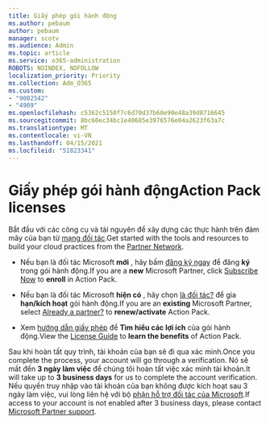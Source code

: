 ```yaml
---
title: Giấy phép gói hành động
ms.author: pebaum
author: pebaum
manager: scotv
ms.audience: Admin
ms.topic: article
ms.service: o365-administration
ROBOTS: NOINDEX, NOFOLLOW
localization_priority: Priority
ms.collection: Adm_O365
ms.custom:
- "9002542"
- "4909"
ms.openlocfilehash: c5362c5150f7c6d70d37b60e90e48a39d8716645
ms.sourcegitcommit: 8bc60ec34bc1e40685e3976576e04a2623f63a7c
ms.translationtype: MT
ms.contentlocale: vi-VN
ms.lasthandoff: 04/15/2021
ms.locfileid: "51823341"
---
```

# <a name="action-pack-licenses"></a><span data-ttu-id="0e344-102">Giấy phép gói hành động</span><span class="sxs-lookup"><span data-stu-id="0e344-102">Action Pack licenses</span></span>

<span data-ttu-id="0e344-103">Bắt đầu với các công cụ và tài nguyên để xây dựng các thực hành trên đám mây của bạn từ [mạng đối tác](https://aka.ms/MPNActionPack).</span><span class="sxs-lookup"><span data-stu-id="0e344-103">Get started with the tools and resources to build your cloud practices from the [Partner Network](https://aka.ms/MPNActionPack).</span></span>

- <span data-ttu-id="0e344-104">Nếu bạn là đối tác Microsoft **mới** , hãy bấm [đăng ký ngay](https://aka.ms/MPNActionPackNew) để đăng **ký** trong gói hành động.</span><span class="sxs-lookup"><span data-stu-id="0e344-104">If you are a **new** Microsoft Partner, click [Subscribe Now](https://aka.ms/MPNActionPackNew) to **enroll** in Action Pack.</span></span>

- <span data-ttu-id="0e344-105">Nếu bạn là đối tác Microsoft **hiện có** , hãy chọn [là đối tác?](https://aka.ms/MPNActionPackExisting) để gia **hạn/kích hoạt** gói hành động.</span><span class="sxs-lookup"><span data-stu-id="0e344-105">If you are an **existing** Microsoft Partner, select [Already a partner?](https://aka.ms/MPNActionPackExisting) to **renew/activate** Action Pack.</span></span> 

- <span data-ttu-id="0e344-106">Xem [hướng dẫn giấy phép](https://aka.ms/MPNActionPackGuide) để **Tìm hiểu các lợi ích** của gói hành động.</span><span class="sxs-lookup"><span data-stu-id="0e344-106">View the [License Guide](https://aka.ms/MPNActionPackGuide) to **learn the benefits** of Action Pack.</span></span> 

<span data-ttu-id="0e344-107">Sau khi hoàn tất quy trình, tài khoản của bạn sẽ đi qua xác minh.</span><span class="sxs-lookup"><span data-stu-id="0e344-107">Once you complete the process, your account will go through a verification.</span></span> <span data-ttu-id="0e344-108">Nó sẽ mất đến **3 ngày làm việc** để chúng tôi hoàn tất việc xác minh tài khoản.</span><span class="sxs-lookup"><span data-stu-id="0e344-108">It will take up to **3 business days** for us to complete the account verification.</span></span> <span data-ttu-id="0e344-109">Nếu quyền truy nhập vào tài khoản của bạn không được kích hoạt sau 3 ngày làm việc, vui lòng liên hệ với bộ [phận hỗ trợ đối tác của Microsoft](https://aka.ms/MPNActionPackSupport).</span><span class="sxs-lookup"><span data-stu-id="0e344-109">If access to your account is not enabled after 3 business days, please contact [Microsoft Partner support](https://aka.ms/MPNActionPackSupport).</span></span> 
